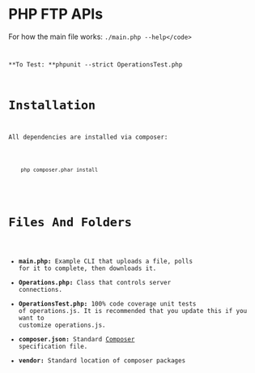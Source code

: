 PHP FTP APIs
============
For how the main file works: <code>./main.php --help</code\>

**To Test: **phpunit --strict OperationsTest.php

Installation
============
All dependencies are installed via composer:
<pre>
  <code>
    php composer.phar install
  </code>
</pre>

Files And Folders
=================
* **main.php:** Example CLI that uploads a file, polls for it to complete, then downloads it.
* **Operations.php:** Class that controls server connections.
* **OperationsTest.php:** 100% code coverage unit tests of operations.js. It is recommended that you update this if you want to customize operations.js.
* **composer.json:** Standard [Composer](https://getcomposer.org/doc/01-basic-usage.md) specification file.
* **vendor:** Standard location of composer packages
